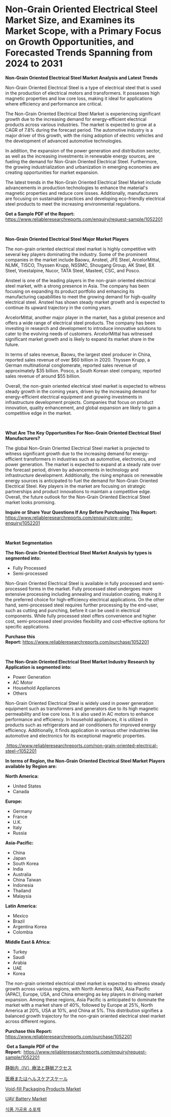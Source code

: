 <p><h1>Non-Grain Oriented Electrical Steel Market Size, and Examines its Market Scope, with a Primary Focus on Growth Opportunities, and Forecasted Trends Spanning from 2024 to 2031</h1></p><p><strong>Non-Grain Oriented Electrical Steel Market Analysis and Latest Trends</strong></p>
<p><p>Non-Grain Oriented Electrical Steel is a type of electrical steel that is used in the production of electrical motors and transformers. It possesses high magnetic properties and low core loss, making it ideal for applications where efficiency and performance are critical.</p><p>The Non-Grain Oriented Electrical Steel Market is experiencing significant growth due to the increasing demand for energy-efficient electrical products across various industries. The market is expected to grow at a CAGR of 7.8% during the forecast period. The automotive industry is a major driver of this growth, with the rising adoption of electric vehicles and the development of advanced automotive technologies.</p><p>In addition, the expansion of the power generation and distribution sector, as well as the increasing investments in renewable energy sources, are fueling the demand for Non-Grain Oriented Electrical Steel. Furthermore, the growing industrialization and urbanization in emerging economies are creating opportunities for market expansion.</p><p>The latest trends in the Non-Grain Oriented Electrical Steel Market include advancements in production technologies to enhance the material's magnetic properties and reduce core losses. Additionally, manufacturers are focusing on sustainable practices and developing eco-friendly electrical steel products to meet the increasing environmental regulations.</p></p>
<p><strong>Get a Sample PDF of the Report:&nbsp;</strong> <a href="https://www.reliableresearchreports.com/enquiry/request-sample/1052201">https://www.reliableresearchreports.com/enquiry/request-sample/1052201</a></p>
<p>&nbsp;</p>
<p><strong>Non-Grain Oriented Electrical Steel Major Market Players</strong></p>
<p><p>The non-grain oriented electrical steel market is highly competitive with several key players dominating the industry. Some of the prominent companies in the market include Baowu, Ansteel, JFE Steel, ArcelorMittal, NLMK, TISCO, Thyssen Krupp, NSSMC, Shougang Group, AK Steel, BX Steel, Voestalpine, Nucor, TATA Steel, Masteel, CSC, and Posco.</p><p>Ansteel is one of the leading players in the non-grain oriented electrical steel market, with a strong presence in Asia. The company has been focusing on expanding its product portfolio and enhancing its manufacturing capabilities to meet the growing demand for high-quality electrical steel. Ansteel has shown steady market growth and is expected to continue its upward trajectory in the coming years.</p><p>ArcelorMittal, another major player in the market, has a global presence and offers a wide range of electrical steel products. The company has been investing in research and development to introduce innovative solutions to cater to the evolving needs of customers. ArcelorMittal has witnessed significant market growth and is likely to expand its market share in the future.</p><p>In terms of sales revenue, Baowu, the largest steel producer in China, reported sales revenue of over $60 billion in 2020. Thyssen Krupp, a German multinational conglomerate, reported sales revenue of approximately $35 billion. Posco, a South Korean steel company, reported sales revenue of around $55 billion.</p><p>Overall, the non-grain oriented electrical steel market is expected to witness steady growth in the coming years, driven by the increasing demand for energy-efficient electrical equipment and growing investments in infrastructure development projects. Companies that focus on product innovation, quality enhancement, and global expansion are likely to gain a competitive edge in the market.</p></p>
<p>&nbsp;</p>
<p><strong>What Are The Key Opportunities For Non-Grain Oriented Electrical Steel Manufacturers?</strong></p>
<p><p>The global Non-Grain Oriented Electrical Steel market is projected to witness significant growth due to the increasing demand for energy-efficient transformers in industries such as automotive, electronics, and power generation. The market is expected to expand at a steady rate over the forecast period, driven by advancements in technology and infrastructure development. Additionally, the rising emphasis on renewable energy sources is anticipated to fuel the demand for Non-Grain Oriented Electrical Steel. Key players in the market are focusing on strategic partnerships and product innovations to maintain a competitive edge. Overall, the future outlook for the Non-Grain Oriented Electrical Steel market looks promising.</p></p>
<p><strong>Inquire or Share Your Questions If Any Before Purchasing This Report:</strong> <a href="https://www.reliableresearchreports.com/enquiry/pre-order-enquiry/1052201">https://www.reliableresearchreports.com/enquiry/pre-order-enquiry/1052201</a></p>
<p>&nbsp;</p>
<p><strong>Market Segmentation</strong></p>
<p><strong>The Non-Grain Oriented Electrical Steel Market Analysis by types is segmented into:</strong></p>
<p><ul><li>Fully Processed</li><li>Semi-processed</li></ul></p>
<p><p>Non-Grain Oriented Electrical Steel is available in fully processed and semi-processed forms in the market. Fully processed steel undergoes more extensive processing including annealing and insulation coating, making it the preferred choice for high-efficiency electrical applications. On the other hand, semi-processed steel requires further processing by the end-user, such as cutting and punching, before it can be used in electrical components. While fully processed steel offers convenience and higher cost, semi-processed steel provides flexibility and cost-effective options for specific applications.</p></p>
<p><strong>Purchase this Report:&nbsp;</strong><a href="https://www.reliableresearchreports.com/purchase/1052201">https://www.reliableresearchreports.com/purchase/1052201</a></p>
<p>&nbsp;</p>
<p><strong>The Non-Grain Oriented Electrical Steel Market Industry Research by Application is segmented into:</strong></p>
<p><ul><li>Power Generation</li><li>AC Motor</li><li>Household Appliances</li><li>Others</li></ul></p>
<p><p>Non-Grain Oriented Electrical Steel is widely used in power generation equipment such as transformers and generators due to its high magnetic permeability and low core loss. It is also used in AC motors to enhance performance and efficiency. In household appliances, it is utilized in products such as refrigerators and air conditioners for improved energy efficiency. Additionally, it finds application in various other industries like automotive and electronics for its exceptional magnetic properties.</p></p>
<p><a href="https://www.reliableresearchreports.com/non-grain-oriented-electrical-steel-r1052201">&nbsp;https://www.reliableresearchreports.com/non-grain-oriented-electrical-steel-r1052201</a></p>
<p><strong>In terms of Region, the Non-Grain Oriented Electrical Steel Market Players available by Region are:</strong></p>
<p>
    <p> <strong> North America: </strong>
        <ul>
            <li>United States</li>
            <li>Canada</li>
        </ul>
        </p> 
    <p> <strong> Europe: </strong>
        <ul>
            <li>Germany</li>
            <li>France</li>
            <li>U.K.</li>
            <li>Italy</li>
            <li>Russia</li>
        </ul>
        </p> 
    <p> <strong> Asia-Pacific: </strong>
        <ul>
            <li>China</li>
            <li>Japan</li>
            <li>South Korea</li>
            <li>India</li>
            <li>Australia</li>
            <li>China Taiwan</li>
            <li>Indonesia</li>
            <li>Thailand</li>
            <li>Malaysia</li>
        </ul>
        </p> 
    <p> <strong> Latin America: </strong>
        <ul>
            <li>Mexico</li>
            <li>Brazil</li>
            <li>Argentina Korea</li>
            <li>Colombia</li>
        </ul>
        </p> 
    <p> <strong> Middle East & Africa: </strong>
        <ul>
            <li>Turkey</li>
            <li>Saudi</li>
            <li>Arabia</li>
            <li>UAE</li>
            <li>Korea</li>
        </ul>
    </p>
    </p>
<p><p>The non-grain oriented electrical steel market is expected to witness steady growth across various regions, with North America (NA), Asia Pacific (APAC), Europe, USA, and China emerging as key players in driving market expansion. Among these regions, Asia Pacific is anticipated to dominate the market with a market share of 40%, followed by Europe at 25%, North America at 20%, USA at 10%, and China at 5%. This distribution signifies a balanced growth trajectory for the non-grain oriented electrical steel market across different regions.</p></p>
<p><strong>Purchase this Report: </strong><a href="https://www.reliableresearchreports.com/purchase/1052201">https://www.reliableresearchreports.com/purchase/1052201</a></p>
<p>&nbsp;<strong>Get a Sample PDF of the Report:&nbsp;&nbsp;</strong><a href="https://www.reliableresearchreports.com/enquiry/request-sample/1052201">https://www.reliableresearchreports.com/enquiry/request-sample/1052201</a></p>
<p><strong></strong></p>
<p><p><a href="https://github.com/deonnorth8/Market-Research-Report-List-1/blob/main/6559967107323.md">静脈内（IV）療法と静脈アクセス</a></p><p><a href="https://github.com/LizaHeller2023/Market-Research-Report-List-1/blob/main/3581858107324.md">医療またはヘルスケアスケール</a></p><p><a href="https://github.com/brenzgnarento/Market-Research-Report-List-2/blob/main/void-fill-packaging-products-market.md">Void-fill Packaging Products Market</a></p><p><a href="https://github.com/MyrtisWest1/Market-Research-Report-List-1/blob/main/uav-battery-market.md">UAV Battery Market</a></p><p><a href="https://github.com/vsoq0zknh59/Market-Research-Report-List-2/blob/main/7860498101474.md">식품 가공용 소포제</a></p></p>